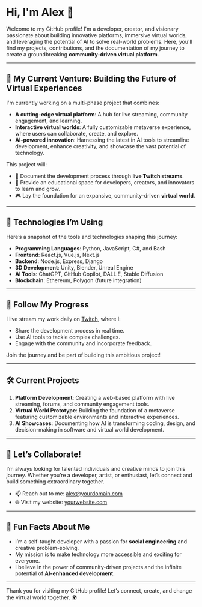 # Hi, I'm Alex 👋

Welcome to my GitHub profile! I'm a developer, creator, and visionary passionate about building innovative platforms, immersive virtual worlds, and leveraging the potential of AI to solve real-world problems. Here, you'll find my projects, contributions, and the documentation of my journey to create a groundbreaking **community-driven virtual platform**.

---

## 🚀 My Current Venture: Building the Future of Virtual Experiences
I'm currently working on a multi-phase project that combines:
- **A cutting-edge virtual platform**: A hub for live streaming, community engagement, and learning.
- **Interactive virtual worlds**: A fully customizable metaverse experience, where users can collaborate, create, and explore.
- **AI-powered innovation**: Harnessing the latest in AI tools to streamline development, enhance creativity, and showcase the vast potential of technology.

This project will:
- 🌟 Document the development process through **live Twitch streams**.
- 🧠 Provide an educational space for developers, creators, and innovators to learn and grow.
- 🎮 Lay the foundation for an expansive, community-driven **virtual world**.

---

## 🔧 Technologies I’m Using
Here’s a snapshot of the tools and technologies shaping this journey:
- **Programming Languages**: Python, JavaScript, C#, and Bash
- **Frontend**: React.js, Vue.js, Next.js
- **Backend**: Node.js, Express, Django
- **3D Development**: Unity, Blender, Unreal Engine
- **AI Tools**: ChatGPT, GitHub Copilot, DALL·E, Stable Diffusion
- **Blockchain**: Ethereum, Polygon (future integration)

---

## 🎥 Follow My Progress
I live stream my work daily on [Twitch](https://www.twitch.tv/yourchannelname), where I:
- Share the development process in real time.
- Use AI tools to tackle complex challenges.
- Engage with the community and incorporate feedback.

Join the journey and be part of building this ambitious project!

---

## 🛠️ Current Projects
1. **Platform Development**: Creating a web-based platform with live streaming, forums, and community engagement tools.
2. **Virtual World Prototype**: Building the foundation of a metaverse featuring customizable environments and interactive experiences.
3. **AI Showcases**: Documenting how AI is transforming coding, design, and decision-making in software and virtual world development.

---

## 🌱 Let’s Collaborate!
I’m always looking for talented individuals and creative minds to join this journey. Whether you’re a developer, artist, or enthusiast, let’s connect and build something extraordinary together.

- 📫 Reach out to me: [alex@yourdomain.com](mailto:alex@yourdomain.com)
- 🌐 Visit my website: [yourwebsite.com](https://www.yourwebsite.com)

---

## 🎉 Fun Facts About Me
- I’m a self-taught developer with a passion for **social engineering** and creative problem-solving.
- My mission is to make technology more accessible and exciting for everyone.
- I believe in the power of community-driven projects and the infinite potential of **AI-enhanced development**.

---

Thank you for visiting my GitHub profile! Let’s connect, create, and change the virtual world together. 🌍

